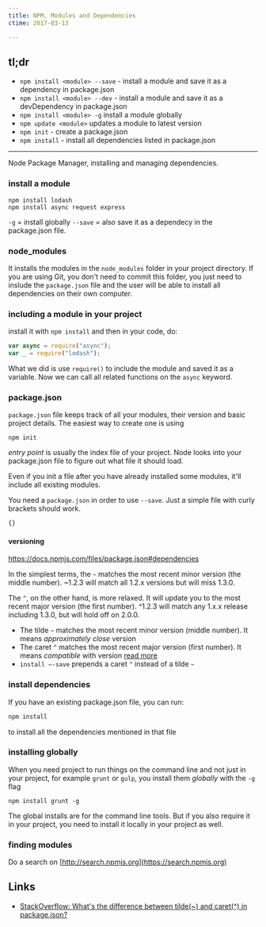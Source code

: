 ```yaml
---
title: NPM, Modules and Dependencies
ctime: 2017-03-13 

---
```


tl;dr
---

- `npm install <module> --save` - install a module and save it as a dependency in package.json
- `npm install <module> --dev` - install a module and save it as a devDependency in package.json
- `npm install <module> -g` install a module globally
- `npm update <module>` updates a module to latest version
- `npm init` - create a package.json
- `npm install` - install all dependencies listed in package.json 

---

Node Package Manager, installing and managing dependencies.

### install a module

    npm install lodash
    npm install async request express

`-g` = install globally
`--save` = also save it as a dependecy in the package.json file.

### node_modules
It installs the modules in the `node_modules` folder in your project directory. If you are using Git, you don't need to commit this folder, you just need to inslude the `package.json` file and the user will be able to install all dependencies on their own computer.

### including a module in your project

install it with `npm install` and then in your code, do:

```javascript
var async = require("async");
var _ = require("lodash");
```

What we did is use `require()` to include the module and saved it as a variable. Now we can call all related functions on the `async` keyword.

### package.json
`package.json` file keeps track of all your modules, their version and basic project details. The easiest way to create one is using 

    npm init

_entry point_ is usually the index file of your project. Node looks into your package.json file to figure out what file it should load.

Even if you init a file after you have already installed some modules, it'll include all existing modules.

You need a `package.json` in order to use `--save`. Just a simple file with curly brackets should work.

```javascript
{}
```

#### versioning

https://docs.npmjs.com/files/package.json#dependencies

In the simplest terms, the `~` matches the most recent minor version (the middle number). ~1.2.3 will match all 1.2.x versions but will miss 1.3.0.

The `^`, on the other hand, is more relaxed. It will update you to the most recent major version (the first number). ^1.2.3 will match any 1.x.x release including 1.3.0, but will hold off on 2.0.0.

- The tilde `~` matches the most recent minor version (middle number). It means _approximately close_ version
- The caret `^` matches the most recent major version (first number). It means _compatible_ with version [read more](http://fredkschott.com/post/2014/02/npm-no-longer-defaults-to-tildes/)
- `install –-save` prepends a caret `^` instead of a tilde `~`


### install dependencies
If you have an existing package.json file, you can run:  

```bash
npm install
```

to install all the dependencies mentioned in that file

### installing globally
When you need project to run things on the command line and not just in your project, for example `grunt` or `gulp`, you install them _globally_ with the `-g` flag

    npm install grunt -g

The global installs are for the command line tools. But if you also require it in your project, you need to install it locally in your project as well.

### finding modules
Do a search on [http://search.npmjs.org](https://search.npmjs.org)



Links
---
- [StackOverflow: What's the difference between tilde(~) and caret(^) in package.json?](https://stackoverflow.com/questions/22343224/whats-the-difference-between-tilde-and-caret-in-package-json)